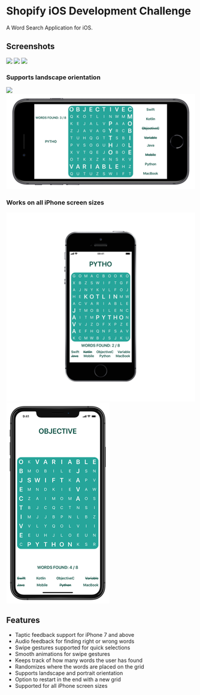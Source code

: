 # Shopify iOS Development Challenge
A Word Search Application for iOS.

## Screenshots
<img src="https://github.com/adbht/WordSearch-Shopify-Challenge/blob/master/Images/noWordsFound.jpg" width="265" /> <img src="https://github.com/adbht/WordSearch-Shopify-Challenge/blob/master/Images/someWordsFound.jpg" width="265" /> <img src="https://github.com/adbht/WordSearch-Shopify-Challenge/blob/master/Images/allWordsFound.jpg" width="265" /> 

### Supports landscape orientation
<img src="https://upload.wikimedia.org/wikipedia/en/4/48/Blank.JPG" width="100" />                                                         <img src="https://github.com/adbht/Shopify-iOS-Challenge-F19/blob/master/Images/landscape1.JPG" width="600" />

### Works on all iPhone screen sizes
<img src="https://github.com/adbht/Shopify-iOS-Challenge-F19/blob/master/Images/seSupport.png" width="525" /> <img src="https://github.com/adbht/Shopify-iOS-Challenge-F19/blob/master/Images/xsSupport.jpeg" width="275" /> 

## Features
   - Taptic feedback support for iPhone 7 and above
   - Audio feedback for finding right or wrong words
   - Swipe gestures supported for quick selections
   - Smooth animations for swipe gestures
   - Keeps track of how many words the user has found
   - Randomizes where the words are placed on the grid
   - Supports landscape and portrait orientation
   - Option to restart in the end with a new grid
   - Supported for all iPhone screen sizes
